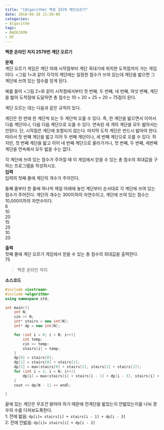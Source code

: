 ```yaml
---
title: "[Algorithm] 백준 2579 계단오르기"
date: 2018-04-28 11:30:00
categories:
- Algorithm
tags:
- BAEKJOON
- DP
---
```

**백준 온라인 저지 2579번 계단 오르기**
<br/>

**문제**<br/>
계단 오르기 게임은 계단 아래 시작점부터 계단 꼭대기에 위치한 도착점까지 가는 게임이다. <그림 1>과 같이 각각의 계단에는 일정한 점수가 쓰여 있는데 계단을 밟으면 그 계단에 쓰여 있는 점수를 얻게 된다.

예를 들어 <그림 2>와 같이 시작점에서부터 첫 번째, 두 번째, 네 번째, 여섯 번째, 계단을 밟아 도착점에 도달하면 총 점수는 10 + 20 + 25 + 20 = 75점이 된다.

계단 오르는 데는 다음과 같은 규칙이 있다.

계단은 한 번에 한 계단씩 또는 두 계단씩 오를 수 있다. 즉, 한 계단을 밟으면서 이어서 다음 계단이나, 다음 다음 계단으로 오를 수 있다.
연속된 세 개의 계단을 모두 밟아서는 안된다. 단, 시작점은 계단에 포함되지 않는다.
마지막 도착 계단은 반드시 밟아야 한다.
따라서 첫 번째 계단을 밟고 이어 두 번째 계단이나, 세 번째 계단으로 오를 수 있다. 하지만, 첫 번째 계단을 밟고 이어 네 번째 계단으로 올라가거나, 첫 번째, 두 번째, 세번째 계단을 연속해서 모두 밟을 수는 없다.

각 계단에 쓰여 있는 점수가 주어질 때 이 게임에서 얻을 수 있는 총 점수의 최대값을 구하는 프로그램을 작성하시오.
<br/>
**입력**<br/>
입력의 첫째 줄에 계단의 개수가 주어진다.

둘째 줄부터 한 줄에 하나씩 제일 아래에 놓인 계단부터 순서대로 각 계단에 쓰여 있는 점수가 주어진다. 계단의 개수는 300이하의 자연수이고, 계단에 쓰여 있는 점수는 10,000이하의 자연수이다.
<br/>
6<br/>
10<br/>
20<br/>
15<br/>
25<br/>
10<br/>
20<br/>

**출력**<br/>
첫째 줄에 계단 오르기 게임에서 얻을 수 있는 총 점수의 최대값을 출력한다.
<br/>
75
>백준 온라인 저지

**소스코드**
```c++
#include <iostream>
#include <algorithm>
using namespace std;

int main(){
	int N;
	cin >> N;
	int* stairs = new int[N];
	int* dp = new int[N];

	for (int i = 0; i < N; i++){
		int temp;
		cin >> temp;
		stairs[i] = temp;
	}
	dp[0] = stairs[0];
	dp[1] = stairs[0] + stairs[1];
	dp[2] = max(stairs[0] + stairs[2], stairs[1] + stairs[2]);
	for (int i = 3; i < N; i++){
		dp[i] = max(stairs[i] + stairs[i - 1] + dp[i - 3], stairs[i] + dp[i - 2]);
	}
	cout << dp[N - 1] << endl;

}
```
끝에 있는 계단은 무조건 밝아야 하기 때문에 전계단을 밟았는지 안밟았는지를 나눠 경우의 수를 다져보도록한다.
<br/>
1: 전에 밟음: `dp[i]= stairs[i] + stairs[i - 1] + dp[i - 3]`<br/>
2:  전에 안밟음: `dp[i]= stairs[i] + dp[i - 2]`<br/>
